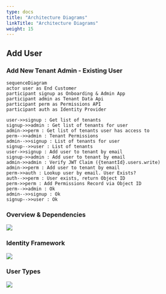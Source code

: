 ```yaml
---
type: docs
title: "Architecture Diagrams"
linkTitle: "Architecture Diagrams"
weight: 15
---
```


## Add User

### Add New Tenant Admin - Existing User

```mermaid
sequenceDiagram  
actor user as End Customer
participant signup as Onboarding & Admin App
participant admin as Tenant Data Api
participant perm as Permissions API
participant auth as Identity Provider

user->>signup : Get list of tenants
signup->>admin : Get list of tenants for user
admin->>perm : Get list of tenants user has access to
perm-->>admin : Tenant Permissions
admin-->>signup : List of tenants for user
signup-->>user : List of tenants
user->>signup : Add user to tenant by email
signup->>admin : Add user to tenant by email
admin->>admin : Verify JWT Claim ({tenantId}.users.write)
admin->>perm : Add user to tenant by email
perm->>auth : Lookup user by email. User Exists?
auth-->>perm : User exists, return Object ID
perm->>perm : Add Permissions Record via Object ID
perm-->>admin : Ok
admin-->>signup : Ok
signup-->>user : Ok
```

### Overview & Dependencies

![](/azure-saas/diagrams/overview.drawio.png)

### Identity Framework

![](/azure-saas/diagrams/identity-diagram.drawio.png)

### User Types
![](/azure-saas/diagrams/user-types.drawio.png)


